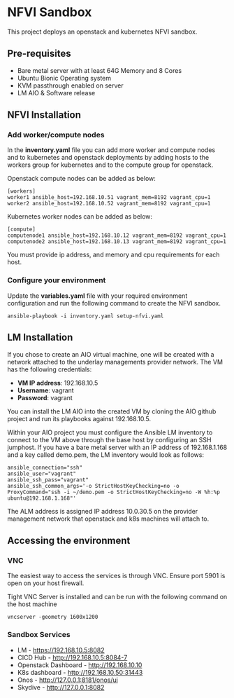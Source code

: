 # NFVI Sandbox

This project deploys an openstack and kubernetes NFVI sandbox. 

## Pre-requisites

* Bare metal server with at least 64G Memory and 8 Cores
* Ubuntu Bionic Operating system
* KVM passthrough enabled on server
* LM AIO & Software release

## NFVI Installation

### Add worker/compute nodes

In the **inventory.yaml** file you can add more worker and compute nodes and to kubernetes and openstack deployments by adding hosts to the workers group for kubernetes and to the compute group for openstack.  

Openstack compute nodes can be added as below:

```
[workers]
worker1 ansible_host=192.168.10.51 vagrant_mem=8192 vagrant_cpu=1
worker2 ansible_host=192.168.10.52 vagrant_mem=8192 vagrant_cpu=1
```

Kubernetes worker nodes can be added as below:

```
[compute]
computenode1 ansible_host=192.168.10.12 vagrant_mem=8192 vagrant_cpu=1
computenode2 ansible_host=192.168.10.13 vagrant_mem=8192 vagrant_cpu=1
```

You must provide ip address, and memory and cpu requirements for each host.

### Configure your environment 

Update the **variables.yaml** file with your required environment configuration and run the following command to create the NFVI sandbox. 

```
ansible-playbook -i inventory.yaml setup-nfvi.yaml
```

## LM Installation

If you chose to create an AIO virtual machine, one will be created with a network attached to the underlay managements provider network. The VM has the following credentials:

* **VM IP address**: 192.168.10.5
* **Username**: vagrant
* **Password**: vagrant

You can install the LM AIO into the created VM by cloning the AIO github project and run its playbooks against 192.168.10.5. 

Within your AIO project you must configure the Ansible LM inventory to connect to the VM above through the base host by configuring an SSH jumphost. If you have a bare metal server with an IP address of 192.168.1.168 and a key called demo.pem, the LM inventory would look as follows: 

```
ansible_connection="ssh" 
ansible_user="vagrant" 
ansible_ssh_pass="vagrant" 
ansible_ssh_common_args='-o StrictHostKeyChecking=no -o ProxyCommand="ssh -i ~/demo.pem -o StrictHostKeyChecking=no -W %h:%p ubuntu@192.168.1.168"'
```

The ALM address is assigned IP address 10.0.30.5 on the provider management network that openstack and k8s machines will attach to. 

## Accessing the environment

### VNC

The easiest way to access the services is through VNC. Ensure port 5901 is open on your host firewall. 

Tight VNC Server is installed and can be run with the following command on the host machine

```
vncserver -geometry 1600x1200
```

### Sandbox Services

* LM - https://192.168.10.5:8082
* CICD Hub - http://192.168.10.5:8084-7
* Openstack Dashboard - http://192.168.10.10
* K8s dashboard - http://192.168.10.50:31443
* Onos - http://127.0.0.1:8181/onos/ui
* Skydive - http://127.0.0.1:8082
